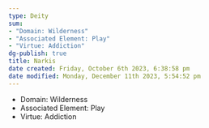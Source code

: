 ```yaml
---
type: Deity
sum:
- "Domain: Wilderness"
- "Associated Element: Play"
- "Virtue: Addiction"
dg-publish: true
title: Narkis
date created: Friday, October 6th 2023, 6:38:58 pm
date modified: Monday, December 11th 2023, 5:54:52 pm
---
```


- Domain: Wilderness
- Associated Element: Play
- Virtue: Addiction
